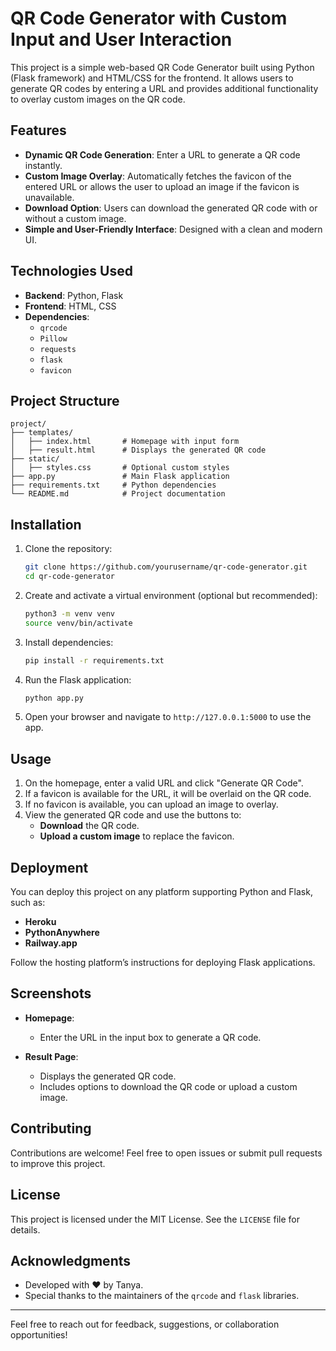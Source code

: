 # QR Code Generator with Custom Input and User Interaction

This project is a simple web-based QR Code Generator built using Python (Flask framework) and HTML/CSS for the frontend. It allows users to generate QR codes by entering a URL and provides additional functionality to overlay custom images on the QR code.

## Features

- **Dynamic QR Code Generation**: Enter a URL to generate a QR code instantly.
- **Custom Image Overlay**: Automatically fetches the favicon of the entered URL or allows the user to upload an image if the favicon is unavailable.
- **Download Option**: Users can download the generated QR code with or without a custom image.
- **Simple and User-Friendly Interface**: Designed with a clean and modern UI.

## Technologies Used

- **Backend**: Python, Flask
- **Frontend**: HTML, CSS
- **Dependencies**:
  - `qrcode`
  - `Pillow`
  - `requests`
  - `flask`
  - `favicon`

## Project Structure

```
project/
├── templates/
│   ├── index.html       # Homepage with input form
│   ├── result.html      # Displays the generated QR code
├── static/
│   ├── styles.css       # Optional custom styles
├── app.py               # Main Flask application
├── requirements.txt     # Python dependencies
└── README.md            # Project documentation
```

## Installation

1. Clone the repository:
   ```bash
   git clone https://github.com/yourusername/qr-code-generator.git
   cd qr-code-generator
   ```

2. Create and activate a virtual environment (optional but recommended):
   ```bash
   python3 -m venv venv
   source venv/bin/activate
   ```

3. Install dependencies:
   ```bash
   pip install -r requirements.txt
   ```

4. Run the Flask application:
   ```bash
   python app.py
   ```

5. Open your browser and navigate to `http://127.0.0.1:5000` to use the app.

## Usage

1. On the homepage, enter a valid URL and click "Generate QR Code".
2. If a favicon is available for the URL, it will be overlaid on the QR code.
3. If no favicon is available, you can upload an image to overlay.
4. View the generated QR code and use the buttons to:
   - **Download** the QR code.
   - **Upload a custom image** to replace the favicon.

## Deployment

You can deploy this project on any platform supporting Python and Flask, such as:

- **Heroku**
- **PythonAnywhere**
- **Railway.app**

Follow the hosting platform’s instructions for deploying Flask applications.

## Screenshots

- **Homepage**:
  - Enter the URL in the input box to generate a QR code.

- **Result Page**:
  - Displays the generated QR code.
  - Includes options to download the QR code or upload a custom image.

## Contributing

Contributions are welcome! Feel free to open issues or submit pull requests to improve this project.

## License

This project is licensed under the MIT License. See the `LICENSE` file for details.

## Acknowledgments

- Developed with ❤️ by Tanya.
- Special thanks to the maintainers of the `qrcode` and `flask` libraries.

---

Feel free to reach out for feedback, suggestions, or collaboration opportunities!

